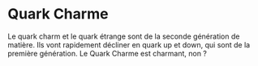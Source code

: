 # Quark Charme

Le quark charm et le quark étrange sont de la seconde génération de matière. Ils
vont rapidement décliner en quark up et down, qui sont de la première
génération. Le Quark Charme est charmant, non ?
